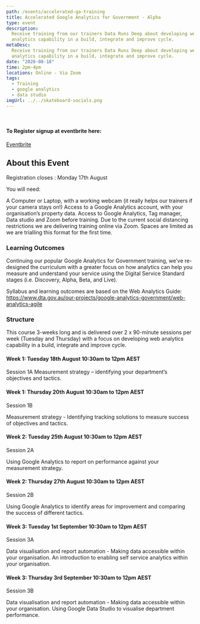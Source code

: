 ```yaml
---
path: /events/accelerated-ga-training
title: Accelerated Google Analytics for Government - Alpha
type: event
description:
  Receive training from our trainers Data Runs Deep about developing web
  analytics capability in a build, integrate and improve cycle.
metaDesc:
  Receive training from our trainers Data Runs Deep about developing web
  analytics capability in a build, integrate and improve cycle.
date: "2020-08-18"
time: 2pm-4pm
locations: Online - Via Zoom
tags:
  - Training
  - google analytics
  - data studio
imgUrl: ../../skateboard-socials.png
---
```


<br/>

#### To Register signup at eventbrite here:

[Eventbrite](https://www.eventbrite.com.au/e/accelerated-google-analytics-for-government-alpha-tickets-115463248685)

## About this Event

Registration closes : Monday 17th August

You will need:

A Computer or Laptop, with a working webcam (it really helps our trainers if
your camera stays on!) Access to a Google Analytics account, with your
organisation’s property data. Access to Google Analytics, Tag manager, Data
studio and Zoom before training. Due to the current social distancing
restrictions we are delivering training online via Zoom. Spaces are limited as
we are trialling this format for the first time.

### Learning Outcomes

Continuing our popular Google Analytics for Government training, we’ve
re-designed the curriculum with a greater focus on how analytics can help you
measure and understand your service using the Digital Service Standard stages
(i.e. Discovery, Alpha, Beta, and Live).

Syllabus and learning outcomes are based on the Web Analytics Guide:
https://www.dta.gov.au/our-projects/google-analytics-government/web-analytics-agile

### Structure

This course 3-weeks long and is delivered over 2 x 90-minute sessions per week
(Tuesday and Thursday) with a focus on developing web analytics capability in a
build, integrate and improve cycle.

#### Week 1: Tuesday 18th August 10:30am to 12pm AEST

Session 1A Measurement strategy – identifying your department’s objectives and
tactics.

#### Week 1: Thursday 20th August 10:30am to 12pm AEST

Session 1B

Measurement strategy - Identifying tracking solutions to measure success of
objectives and tactics.

#### Week 2: Tuesday 25th August 10:30am to 12pm AEST

Session 2A

Using Google Analytics to report on performance against your measurement
strategy.

#### Week 2: Thursday 27th August 10:30am to 12pm AEST

Session 2B

Using Google Analytics to identify areas for improvement and comparing the
success of different tactics.

#### Week 3: Tuesday 1st September 10:30am to 12pm AEST

Session 3A

Data visualisation and report automation - Making data accessible within your
organisation. An introduction to enabling self service analytics within your
organisation.

#### Week 3: Thursday 3rd September 10:30am to 12pm AEST

Session 3B

Data visualisation and report automation - Making data accessible within your
organisation. Using Google Data Studio to visualise department performance.
